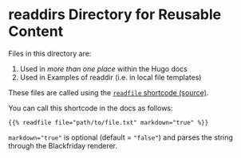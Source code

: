 # readdirs Directory for Reusable Content

Files in this directory are:

1. Used in *more than one place* within the Hugo docs
2. Used in Examples of readdir (i.e. in local file templates)

These files are called using the [`readfile` shortcode (source)](../layouts/readfile.html).

You can call this shortcode in the docs as follows:

```
{{% readfile file="path/to/file.txt" markdown="true" %}}
```

`markdown="true"` is optional (default = `"false"`) and parses the string through the Blackfriday renderer.
